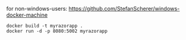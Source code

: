 for non-windows-users: https://github.com/StefanScherer/windows-docker-machine

```
docker build -t myrazorapp .
docker run -d -p 8080:5002 myrazorapp
```

